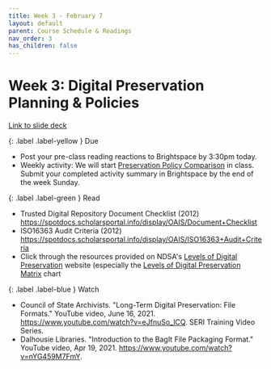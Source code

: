```yaml
---
title: Week 3 - February 7
layout: default
parent: Course Schedule & Readings
nav_order: 3
has_children: false
---
```


# Week 3: Digital Preservation Planning & Policies

<a href="https://drive.google.com/file/d/1mYldAzDa1E1P-DbY0T2icm7g_ixSpdKq/view?usp=drive_link" target="_blank">Link to slide deck</a>

{: .label .label-yellow }
Due
* Post your pre-class reading reactions to Brightspace by 3:30pm today.
* Weekly activity: We will start <a href="https://digital-archives.github.io/HISTGA1011/activities/policy_comparison.html" target="_blank">Preservation Policy Comparison</a> in class. Submit your completed activity summary in Brightspace by the end of the week Sunday.

{: .label .label-green }
Read
* Trusted Digital Repository Document Checklist (2012) <a href="https://spotdocs.scholarsportal.info/display/OAIS/Document+Checklist" target="_blank">https://spotdocs.scholarsportal.info/display/OAIS/Document+Checklist</a>
* ISO16363 Audit Criteria (2012) <a href="https://spotdocs.scholarsportal.info/display/OAIS/ISO16363+Audit+Criteria" target="_blank">https://spotdocs.scholarsportal.info/display/OAIS/ISO16363+Audit+Criteria</a>
* Click through the resources provided on NDSA's <a href="https://ndsa.org/publications/levels-of-digital-preservation/" target="_blank">Levels of Digital Preservation</a> website (especially the <a href="https://osf.io/36xfy" target="_blank">Levels of Digital Preservation Matrix</a> chart

{: .label .label-blue }
Watch
* Council of State Archivists. "Long-Term Digital Preservation: File Formats." YouTube video, June 16, 2021. <a href="https://www.youtube.com/watch?v=eJfnuSo_lCQ" target="_blank">https://www.youtube.com/watch?v=eJfnuSo_lCQ</a>. SERI Training Video Series.
* Dalhousie Libraries. "Introduction to the BagIt File Packaging Format." YouTube video, Apr 19, 2021. <a href="https://www.youtube.com/watch?v=nYG459M7FmY" target="_blank">https://www.youtube.com/watch?v=nYG459M7FmY</a>.
